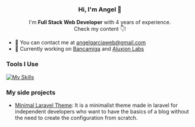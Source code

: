 <h3 align="center"> Hi, I'm Angel 👋 </h3>
<p align="center">I'm <strong>Full Stack Web Developer</strong> with 4 years of experience.<br />Check my content 👇!</p>

- 📧 You can contact me at angelgarciaweb@gmail.com
- 💼 Currently working on [Bancamiga](https://www.bancamiga.com/) and [Aluxion Labs](https://aluxion.com/)

<h3> Tools I Use </h3>

[![My Skills](https://skillicons.dev/icons?i=html,css,sass,bootstrap,tailwind,js,react,nextjs,flutter,firebase,supabase,nodejs,python,fastapi,php,laravel,vite,postgres,mysql,wordpress,figma,xd,git,github,gitlab,aws)](https://jvngarcia.com)


<h3> My side projects </h3>

- [Minimal Laravel Theme](https://github.com/jvngarcia/minimal-theme): It is a minimalist theme made in laravel for independent developers who want to have the basics of a blog without the need to create the configuration from scratch.
